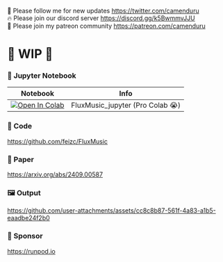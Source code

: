 🐣 Please follow me for new updates https://twitter.com/camenduru <br />
🔥 Please join our discord server https://discord.gg/k5BwmmvJJU <br />
🥳 Please join my patreon community https://patreon.com/camenduru <br />

# 🚦 WIP 🚦

### 🍊 Jupyter Notebook

| Notebook | Info
| --- | --- |
[![Open In Colab](https://colab.research.google.com/assets/colab-badge.svg)](https://colab.research.google.com/github/camenduru/FluxMusic-jupyter/blob/main/FluxMusic_jupyter.ipynb) | FluxMusic_jupyter (Pro Colab 😭)

### 🧬 Code
https://github.com/feizc/FluxMusic

### 📄 Paper
https://arxiv.org/abs/2409.00587

### 🖼 Output

https://github.com/user-attachments/assets/cc8c8b87-561f-4a83-a1b5-eaadbe24f2b0

### 🏢 Sponsor
https://runpod.io
